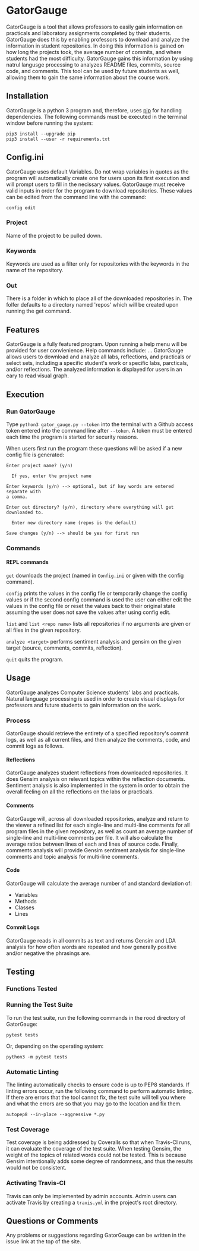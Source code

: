 # GatorGauge

GatorGauge is a tool that allows professors to easily gain information on
practicals and laboratory assignments completed by their students. GatorGauge
does this by enabling professors to download and analyze the information in
student repositories. In doing this information is gained on how long the
projects took, the average number of commits, and where students had the most
difficulty. GatorGauge gains this information by using natrul langusge
processing to analyzes README files, commits, source code, and comments. This
tool can be used by future students as well, allowing them to gain the same
information about the course work.

## Installation

GatorGauge is a python 3 program and, therefore, uses [pip][1] for handling
dependencies. The following commands must be executed in the terminal window
before running the system:

[1]: https://pip.pypa.io/en/stable/installing/

```
pip3 install --upgrade pip
pip3 install --user -r requirements.txt
```

## Config.ini

GatorGauge uses default Variables. Do not wrap variables in quotes as the
program will automatically create one for users upon its first execution and
will prompt users to fill in the necissary values. GatorGauge must receive
valid inputs in order for the program to download repositories. These values
can be edited from the command line with the command:

```
config edit
```

### Project

Name of the project to be pulled down.

### Keywords

Keywords are used as a filter only for repositories with the keywords in the
name of the repository.

### Out

There is a folder in which to place all of the downloaded repositories in.
The folfer defaults to a directory named 'repos' which will be created upon
running the get command.

## Features

GatorGauge is a fully featured program. Upon running a help menu will be
provided for user convienience. Help commands include: ...
GatorGauge allows users to download and analyze all labs, reflections, and
practicals or select sets, including a specific student's work or specific
labs, parcticals, and/or reflections. The analyzed information is displayed
for users in an eary to read visual graph.

## Execution

### Run GatorGauge

Type `python3 gator_gauge.py --token` into the terminal with a Github
access token entered into the command line after `--token`. A token must be
entered each time the program is started for security reasons.

When users first run the program these questions will be asked if a new config
file is generated:

```
Enter project name? (y/n)

  If yes, enter the project name

Enter keywords (y/n) --> optional, but if key words are entered separate with
a comma.

Enter out directory? (y/n), directory where everything will get downloaded to.

  Enter new directory name (repos is the default)

Save changes (y/n) --> should be yes for first run
```

### Commands

#### REPL commands

`get` downloads the project (named in `Config.ini` or given with the config
command).

`config` prints the values in the config file or temporarily change the config
values or if the second config command is used the user can either edit the
values in the config file or reset the values back to their original state
assuming the user does not save the values after using config edit.

`list` and `list <repo name>` lists all repositories if no arguments are given
or all files in the given repository.

`analyze <target>` performs sentiment analysis and gensim on the given target
(source, comments, commits, reflection).

`quit` quits the program.

## Usage

GatorGauge analyzes Computer Science students' labs and practicals. Natural
language processing is used in order to create visual displays for professors
and future students to gain information on the work.

### Process

GatorGauge should retrieve the entirety of a specified repository's commit
logs, as well as all current files, and then analyze the comments, code, and
commit logs as follows.

#### Reflections

GatorGauge analyzes student reflections from downloaded repositories. It does
Gensim analysis on relevant topics within the reflection documents. Sentiment
analysis is also implemented in the system in order to obtain the overall
feeling on all the reflections on the labs or practicals.

#### Comments

GatorGauge will, across all downloaded repositories, analyze and return to the
viewer a refined list for each single-line and multi-line comments for all
program files in the given repository, as well as count an average number of
single-line and multi-line comments per file. It will also calculate the
average ratios between lines of each and lines of source code.  Finally,
comments analysis will provide Gensim sentiment analysis for single-line
comments and topic analysis for multi-line comments.

#### Code

GatorGauge will calculate the average number of and standard deviation of:

* Variables
* Methods
* Classes
* Lines

#### Commit Logs

GatorGauge reads in all commits as text and returns Gensim and LDA analysis for
how often words are repeated and how generally positive and/or negative the
phrasings are.

## Testing

### Functions Tested

### Running the Test Suite

To run the test suite, run the following commands in the rood directory of
GatorGauge:

```
pytest tests
```

Or, depending on the operating system:

```
python3 -m pytest tests
```

### Automatic Linting

The linting automatically checks to ensure code is up to PEP8 standards. If
linting errors occur, run the following command to perform automatic linting.
If there are errors that the tool cannot fix, the test suite will tell you
where and what the errors are so that you may go to the location and fix them.

```
autopep8 --in-place --aggressive *.py
```

### Test Coverage

Test coverage is being addressed by Coveralls so that when Travis-CI runs, it
can evaluate the coverage of the test suite. When testing Gensim, the weight of
the topics of related words could not be tested. This is because Gensim
intentionally adds some degree of randomness, and thus the results would not be
consistent.

### Activating Travis-CI

Travis can only be implemented by admin accounts. Admin users can activate
Travis by creating a `travis.yml` in the project's root directory.

## Questions or Comments

Any problems or suggestions regarding GatorGauge can be written in the issue
link at the top of the site.
